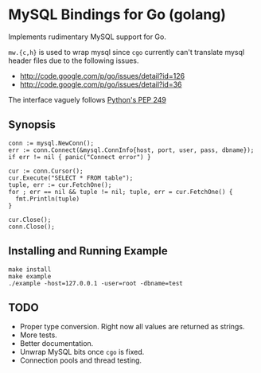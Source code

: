 MySQL Bindings for Go (golang)
==============================

Implements rudimentary MySQL support for Go.

`mw.{c,h}` is used to wrap mysql since `cgo` currently can't translate mysql
header files due to the following issues.

- http://code.google.com/p/go/issues/detail?id=126
- http://code.google.com/p/go/issues/detail?id=36

The interface vaguely follows [Python's PEP
249](http://www.python.org/dev/peps/pep-0249/)

Synopsis
--------

    conn := mysql.NewConn();
    err := conn.Connect(&mysql.ConnInfo{host, port, user, pass, dbname});
    if err != nil { panic("Connect error") }

    cur := conn.Cursor();
    cur.Execute("SELECT * FROM table");
    tuple, err := cur.FetchOne();
    for ; err == nil && tuple != nil; tuple, err = cur.FetchOne() {
      fmt.Println(tuple)
    }

    cur.Close();
    conn.Close();

Installing and Running Example
------------------------------

    make install
    make example
    ./example -host=127.0.0.1 -user=root -dbname=test

TODO
----
- Proper type conversion.  Right now all values are returned as strings.
- More tests.
- Better documentation.
- Unwrap MySQL bits once `cgo` is fixed.
- Connection pools and thread testing.
